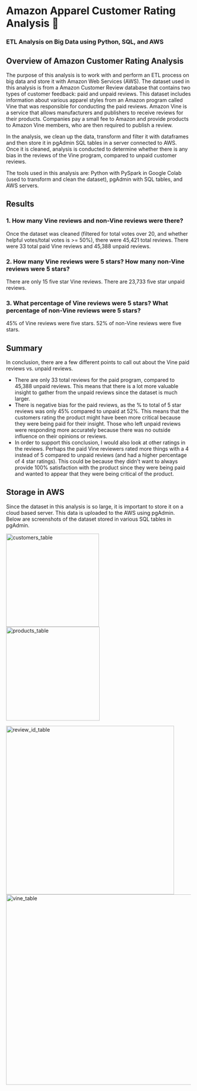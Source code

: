 # Amazon Apparel Customer Rating Analysis :dress:
### ETL Analysis on Big Data using Python, SQL, and AWS

## Overview of Amazon Customer Rating Analysis

The purpose of this analysis is to work with and perform an ETL process on big data and store it with Amazon Web Services (AWS). The dataset used in this analysis is from a Amazon Customer Review database that contains two types of customer feedback: paid and unpaid reviews. This dataset includes information about various apparel styles from an Amazon program called Vine that was responsible for conducting the paid reviews. Amazon Vine is a service that allows manufacturers and publishers to receive reviews for their products. Companies pay a small fee to Amazon and provide products to Amazon Vine members, who are then required to publish a review. 

In the analysis, we clean up the data, transform and filter it with dataframes and then store it in pgAdmin SQL tables in a server connected to AWS. Once it is cleaned, analysis is conducted to determine whether there is any bias in the reviews of the Vine program, compared to unpaid customer reviews.

The tools used in this analysis are: Python with PySpark in Google Colab (used to transform and clean the dataset), pgAdmin with SQL tables, and AWS servers. 

## Results 

### 1. How many Vine reviews and non-Vine reviews were there? 
Once the dataset was cleaned (filtered for total votes over 20, and whether helpful votes/total votes is >= 50%), there were 45,421 total reviews. 
There were 33 total paid Vine reviews and 45,388 unpaid reviews. 

### 2. How many Vine reviews were 5 stars? How many non-Vine reviews were 5 stars? 
There are only 15 five star Vine reviews. There are 23,733 five star unpaid reviews. 

### 3. What percentage of Vine reviews were 5 stars? What percentage of non-Vine reviews were 5 stars? 
45% of Vine reviews were five stars. 52% of non-Vine reviews were five stars. 

## Summary 

In conclusion, there are a few different points to call out about the Vine paid reviews vs. unpaid reviews. 

- There are only 33 total reviews for the paid program, compared to 45,388 unpaid reviews. This means that there is a lot more valuable insight to gather from the unpaid reviews since the dataset is much larger. 
- There is negative bias for the paid reviews, as the % to total of 5 star reviews was only 45% compared to unpaid at 52%. This means that the customers rating the product might have been more critical because they were being paid for their insight. Those who left unpaid reviews were responding more accurately because there was no outside influence on their opinions or reviews. 
- In order to support this conclusion, I would also look at other ratings in the reviews. Perhaps the paid Vine reviewers rated more things with a 4 instead of 5 compared to unpaid reviews (and had a higher percentage of 4 star ratings). This could be because they didn't want to always provide 100% satisfaction with the product since they were being paid and wanted to appear that they were being critical of the product. 

## Storage in AWS 

Since the dataset in this analysis is so large, it is important to store it on a cloud based server. This data is uploaded to the AWS using pgAdmin. Below are screenshots of the dataset stored in various SQL tables in pgAdmin. 

<img width="253" alt="customers_table" src="https://user-images.githubusercontent.com/67871338/98471863-2ba98e80-21bd-11eb-9ecc-4c5c3a91bbaf.PNG">          <img width="255" alt="products_table" src="https://user-images.githubusercontent.com/67871338/98471865-2e0be880-21bd-11eb-802a-bbda2994272d.PNG">

<img width="458" alt="review_id_table" src="https://user-images.githubusercontent.com/67871338/98471866-2fd5ac00-21bd-11eb-9582-3732278c36d9.PNG"><img width="517" alt="vine_table" src="https://user-images.githubusercontent.com/67871338/98471870-32380600-21bd-11eb-8bad-4f7d71e03065.PNG">

